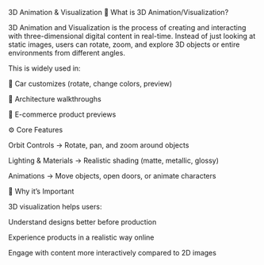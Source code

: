 3D Animation & Visualization
📌 What is 3D Animation/Visualization?

3D Animation and Visualization is the process of creating and interacting with three-dimensional digital content in real-time. Instead of just looking at static images, users can rotate, zoom, and explore 3D objects or entire environments from different angles.

This is widely used in:

🚗 Car customizes (rotate, change colors, preview)

🏢 Architecture walkthroughs

🛒 E-commerce product previews

⚙️ Core Features

Orbit Controls → Rotate, pan, and zoom around objects

Lighting & Materials → Realistic shading (matte, metallic, glossy)

Animations → Move objects, open doors, or animate characters

🚀 Why it’s Important

3D visualization helps users:

Understand designs better before production

Experience products in a realistic way online

Engage with content more interactively compared to 2D images
